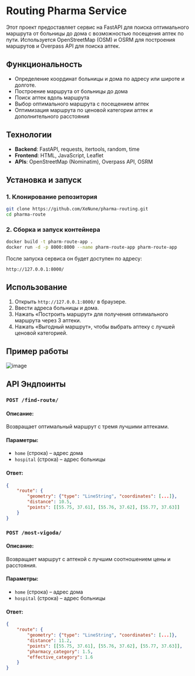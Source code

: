 # Routing Pharma Service

Этот проект предоставляет сервис на FastAPI для поиска оптимального маршрута от больницы до дома с возможностью посещения аптек по пути. Используется OpenStreetMap (OSM) и OSRM для построения маршрутов и Overpass API для поиска аптек.

## Функциональность
- Определение координат больницы и дома по адресу или широте и долготе.
- Построение маршрута от больницы до дома
- Поиск аптек вдоль маршрута
- Выбор оптимального маршрута с посещением аптек
- Оптимизация маршрута по ценовой категории аптек и дополнительного расстояния

## Технологии
- **Backend**: FastAPI, requests, itertools, random, time
- **Frontend**: HTML, JavaScript, Leaflet
- **APIs**: OpenStreetMap (Nominatim), Overpass API, OSRM


## Установка и запуск

### 1. Клонирование репозитория
```bash
git clone https://github.com/XeNune/pharma-routing.git
cd pharma-route
```

### 2. Сборка и запуск контейнера
```bash
docker build -t pharm-route-app .
docker run -d -p 8000:8000 --name pharm-route-app pharm-route-app
```
После запуска сервиса он будет доступен по адресу:
```
http://127.0.0.1:8000/
```

## Использование

1. Открыть `http://127.0.0.1:8000/` в браузере.
2. Ввести адреса больницы и дома.
3. Нажать «Построить маршрут» для получения оптимального маршрута через 3 аптеки.
4. Нажать «Выгодный маршрут», чтобы выбрать аптеку с лучшей ценовой категорией.

## Пример работы
![image](https://github.com/user-attachments/assets/7c78b71e-40c6-4021-8ff4-068e732fdc30)

## API Эндпоинты

### `POST /find-route/`
#### Описание:
Возвращает оптимальный маршрут с тремя лучшими аптеками.
#### Параметры:
- `home` (строка) – адрес дома
- `hospital` (строка) – адрес больницы
#### Ответ:
```json
{
    "route": {
        "geometry": {"type": "LineString", "coordinates": [...]},
        "distance": 10.5,
        "points": [[55.75, 37.61], [55.76, 37.62], [55.77, 37.63]]
    }
}
```

### `POST /most-vigoda/`
#### Описание:
Возвращает маршрут с аптекой с лучшим соотношением цены и расстояния.
#### Параметры:
- `home` (строка) – адрес дома
- `hospital` (строка) – адрес больницы
#### Ответ:
```json
{
    "route": {
        "geometry": {"type": "LineString", "coordinates": [...]},
        "distance": 11.2,
        "points": [[55.75, 37.61], [55.76, 37.62], [55.77, 37.63]],
        "pharmacy_category": 1.5,
        "effective_category": 1.6
    }
}
```
